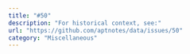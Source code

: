 ```yaml
---
title: "#50"
description: "For historical context, see:"
url: "https://github.com/aptnotes/data/issues/50"
category: "Miscellaneous"
---
```


